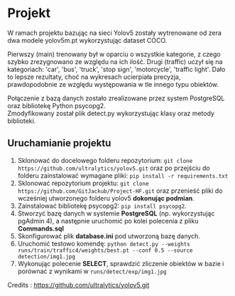 # Projekt
W ramach projektu bazując na sieci Yolov5 zostały wytrenowane od zera dwa modele yolov5m.pt wykorzystując dataset COCO.

Pierwszy (main) trenowany był w oparciu o wszystkie kategorie, z czego szybko zrezygnowano ze względu na ich ilość.
Drugi (traffic) uczył się na kategoriach: 'car', 'bus', 'truck', 'stop sign', 'motorcycle', 'traffic light'.
Dało to lepsze rezultaty, choć na wykresach ucierpiała precyzja, prawdopodobnie ze względu występowania w tle innego typu obiektów.

Połączenie z bazą danych zostało zrealizowane przez system PostgreSQL oraz bibliotekę Python psycopg2.\
Zmodyfikowany został plik detect.py wykorzystując klasy oraz metody biblioteki.


## Uruchamianie projektu
1. Sklonować do docelowego folderu repozytorium:  ```git clone https://github.com/ultralytics/yolov5.git```
   oraz po przejściu do folderu zainstalować wymagane pliki: ```pip install -r requirements.txt```
2. Sklonować repozytorium projektu:  ```git clone https://github.com/GitJackub/Project-HF.git```
   oraz przenieść pliki do wcześniej utworzonego folderu yolov5 **dokonując podmian**.
3. Zainstalować bibliotekę psycopg2:  ```pip install psycopg2```.
4. Stworzyć bazę danych w systemie **PostgreSQL** (np. wykorzystując pgAdmin 4), a następnie uruchomić po kolei polecenia z pliku **Commands.sql**
5. Skonfigurować plik **database.ini** pod utworzoną bazę danych.
6. Uruchomić testowo komendę:  ```python detect.py --weights runs/train/traffic4/weights/best.pt --conf 0.5 --source detection/img1.jpg```
7. Wykonując polecenie **SELECT**, sprawdzić zliczenie obiektów w bazie i porównać z wynikami w ```runs/detect/exp/img1.jpg```


Credits : https://github.com/ultralytics/yolov5.git
